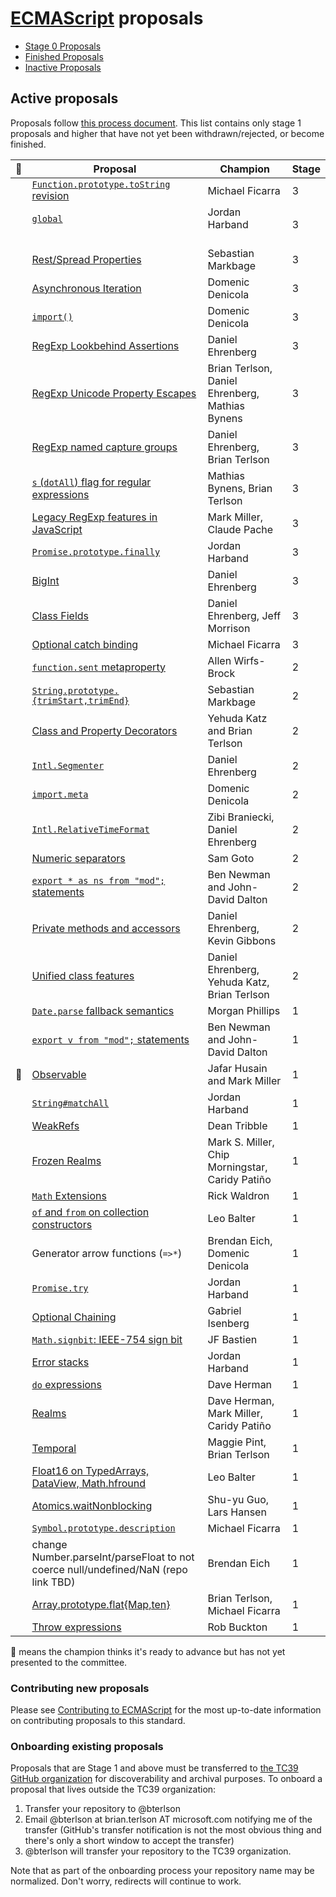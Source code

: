 # [ECMAScript](https://github.com/tc39/ecma262) proposals

 - [Stage 0 Proposals](stage-0-proposals.md)
 - [Finished Proposals](finished-proposals.md)
 - [Inactive Proposals](inactive-proposals.md)

## Active proposals

Proposals follow [this process document](https://tc39.github.io/process-document/).
This list contains only stage 1 proposals and higher that have not yet been withdrawn/rejected, or become finished.

| 🚀 | Proposal                                                                                                    | Champion                           | Stage |
|---|-------------------------------------------------------------------------------------------------------------|------------------------------------|-------|
|   | [`Function.prototype.toString` revision](https://github.com/tc39/Function-prototype-toString-revision)      | Michael Ficarra                    | 3 |
|   | [`global`](https://github.com/tc39/proposal-global)                                                         | Jordan Harband                     | 3 |
|   | [Rest/Spread Properties](https://github.com/tc39/proposal-object-rest-spread)                               | Sebastian Markbage                 | 3 |
|   | [Asynchronous Iteration](https://github.com/tc39/proposal-async-iteration)                                  | Domenic Denicola                   | 3 |
|   | [`import()`](https://github.com/tc39/proposal-dynamic-import)                                               | Domenic Denicola                   | 3 |
|   | [RegExp Lookbehind Assertions](https://github.com/tc39/proposal-regexp-lookbehind)                          | Daniel Ehrenberg                   | 3 |
|   | [RegExp Unicode Property Escapes](https://github.com/tc39/proposal-regexp-unicode-property-escapes)         | Brian Terlson, Daniel Ehrenberg, Mathias Bynens | 3 |
|   | [RegExp named capture groups](https://github.com/tc39/proposal-regexp-named-groups)                         | Daniel Ehrenberg, Brian Terlson    | 3 |
|   | [`s` (`dotAll`) flag for regular expressions](https://github.com/mathiasbynens/es-regexp-dotall-flag)       | Mathias Bynens, Brian Terlson      | 3 |
|   | [Legacy RegExp features in JavaScript](https://github.com/tc39/proposal-regexp-legacy-features)             | Mark Miller, Claude Pache          | 3 |
|   | [`Promise.prototype.finally`](https://github.com/tc39/proposal-promise-finally)                             | Jordan Harband                     | 3 |
|   | [BigInt](https://github.com/tc39/proposal-bigint)                                                           | Daniel Ehrenberg                   | 3 |
|   | [Class Fields](https://github.com/tc39/proposal-class-fields)                                               | Daniel Ehrenberg, Jeff Morrison    | 3 |
|   | [Optional catch binding](https://github.com/tc39/proposal-optional-catch-binding/)                           | Michael Ficarra                    | 3 |
|   | [`function.sent` metaproperty](https://github.com/allenwb/ESideas/blob/master/Generator%20metaproperty.md)  | Allen Wirfs-Brock                  | 2 |
|   | [`String.prototype.{trimStart,trimEnd}`](https://github.com/sebmarkbage/ecmascript-string-left-right-trim)  | Sebastian Markbage                 | 2 |
|   | [Class and Property Decorators](http://github.com/tc39/proposal-decorators/)                                 | Yehuda Katz and Brian Terlson      | 2 |
|   | [`Intl.Segmenter`](https://github.com/tc39/proposal-intl-segmenter)                                         | Daniel Ehrenberg                   | 2 |
|   | [`import.meta`](https://github.com/tc39/proposal-import-meta)                                               | Domenic Denicola                   | 2 |
|   | [`Intl.RelativeTimeFormat`](https://github.com/tc39/proposal-intl-relative-time)                            | Zibi Braniecki, Daniel Ehrenberg   | 2 |
|   | [Numeric separators](https://github.com/samuelgoto/proposal-numeric-separator)                              | Sam Goto                           | 2 |
|   | [`export * as ns from "mod";` statements](https://github.com/tc39/proposal-export-ns-from)                  | Ben Newman and John-David Dalton   | 2 |
|   | [Private methods and accessors](https://github.com/littledan/proposal-private-methods)                      | Daniel Ehrenberg, Kevin Gibbons    | 2 |
|   | [Unified class features](https://github.com/littledan/proposal-unified-class-features/)           | Daniel Ehrenberg, Yehuda Katz, Brian Terlson | 2 |
|   | [`Date.parse` fallback semantics](https://github.com/mrrrgn/proposal-date-time-string-format)               | Morgan Phillips                    | 1 |
|   | [`export v from "mod";` statements](https://github.com/tc39/proposal-export-default-from)                   | Ben Newman and John-David Dalton   | 1 |
| 🚀 | [Observable](https://github.com/tc39/proposal-observable)                                                   | Jafar Husain and Mark Miller       | 1 |
|   | [`String#matchAll`](https://github.com/tc39/String.prototype.matchAll)                                      | Jordan Harband                     | 1 |
|   | [WeakRefs](https://github.com/tc39/proposal-weakrefs)                                                       | Dean Tribble                       | 1 |
|   | [Frozen Realms](https://github.com/FUDCo/frozen-realms)                                                     | Mark S. Miller, Chip Morningstar, Caridy Patiño | 1 |
|   | [`Math` Extensions](https://github.com/rwaldron/proposal-math-extensions)                                   | Rick Waldron                       | 1 |
|   | [`of` and `from` on collection constructors](https://github.com/leobalter/proposal-setmap-offrom)           | Leo Balter                         | 1 |
|   | Generator arrow functions (`=>*`)                                                                           | Brendan Eich, Domenic Denicola     | 1 |
|   | [`Promise.try`](https://github.com/ljharb/proposal-promise-try)                                             | Jordan Harband                     | 1 |
|   | [Optional Chaining](https://github.com/tc39/proposal-optional-chaining)                                     | Gabriel Isenberg                   | 1 |
|   | [`Math.signbit`: IEEE-754 sign bit](http://jfbastien.github.io/papers/Math.signbit.html)                    | JF Bastien                         | 1 |
|   | [Error stacks](https://github.com/ljharb/proposal-error-stacks)                                             | Jordan Harband                     | 1 |
|   | [`do` expressions](https://gist.github.com/dherman/1c97dfb25179fa34a41b5fff040f9879)                        | Dave Herman                        | 1 |
|   | [Realms](https://github.com/caridy/proposal-realms)                                                         | Dave Herman, Mark Miller, Caridy Patiño | 1 |
|   | [Temporal](https://github.com/maggiepint/proposal-temporal)                                                 | Maggie Pint, Brian Terlson         | 1 |
|   | [Float16 on TypedArrays, DataView, Math.hfround](https://docs.google.com/presentation/d/1Ta_IbravBUOvu7LUhlN49SvLU-8G8bIQnsS08P3Z4vY/edit?usp=sharing) | Leo Balter | 1 |
|   | [Atomics.waitNonblocking](https://github.com/lars-t-hansen/moz-sandbox/blob/master/sab/waitNonblocking.md)  | Shu-yu Guo, Lars Hansen            | 1 |
|   | [`Symbol.prototype.description`](https://github.com/tc39/proposal-Symbol-description/)                       | Michael Ficarra                    | 1 |
|   | change Number.parseInt/parseFloat to not coerce null/undefined/NaN (repo link TBD)                          | Brendan Eich                       | 1 |
|   | [Array.prototype.flat{Map,ten}](https://github.com/tc39/proposal-flatMap)                                   | Brian Terlson, Michael Ficarra     | 1 |
|   | [Throw expressions](https://github.com/rbuckton/proposal-throw-expressions)                                 | Rob Buckton                        | 1 |

🚀 means the champion thinks it's ready to advance but has not yet presented to the committee.

### Contributing new proposals

Please see [Contributing to ECMAScript](/CONTRIBUTING.md) for the most up-to-date information on contributing proposals to this standard.

### Onboarding existing proposals

Proposals that are Stage 1 and above must be transferred to [the TC39 GitHub organization](https://github.com/tc39) for discoverability and archival purposes. To onboard a proposal that lives outside the TC39 organization:

1. Transfer your repository to @bterlson
2. Email @bterlson at brian.terlson AT microsoft.com notifying me of the transfer (GitHub's transfer notification is not the most obvious thing and there's only a short window to accept the transfer)
3. @bterlson will transfer your repository to the TC39 organization.

Note that as part of the onboarding process your repository name may be normalized. Don't worry, redirects will continue to work.
